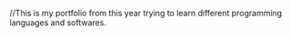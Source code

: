 //This is my portfolio from this year trying to learn different programming languages and softwares.
